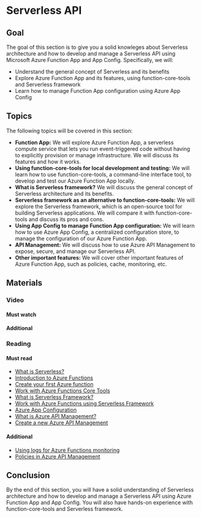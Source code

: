# Serverless API

## Goal

The goal of this section is to give you a solid knowleges about Serverless architecture and how to develop and manage a Serverless API using Microsoft Azure Function App and App Config. Specifically, we will:

- Understand the general concept of Serverless and its benefits
- Explore Azure Function App and its features, using function-core-tools and Serverless framework
- Learn how to manage Function App configuration using Azure App Config

## Topics

The following topics will be covered in this section:

- **Function App:** We will explore Azure Function App, a serverless compute service that lets you run event-triggered code without having to explicitly provision or manage infrastructure. We will discuss its features and how it works.
- **Using function-core-tools for local development and testing:** We will learn how to use function-core-tools, a command-line interface tool, to develop and test our Azure Function App locally.
- **What is Serverless framework?** We will discuss the general concept of Serverless architecture and its benefits.
- **Serverless framework as an alternative to function-core-tools:** We will explore the Serverless framework, which is an open-source tool for building Serverless applications. We will compare it with function-core-tools and discuss its pros and cons.
- **Using App Config to manage Function App configuration:** We will learn how to use Azure App Config, a centralized configuration store, to manage the configuration of our Azure Function App.
- **API Management:** We will discuss how to use Azure API Management to expose, secure, and manage our Serverless API.
- **Other important features:** We will cover other important features of Azure Function App, such as policies, cache, monitoring, etc.

## Materials

### Video

#### Must watch

#### Additional

### Reading

#### Must read

- [What is Serverless?](https://azure.microsoft.com/en-us/overview/serverless-computing/)
- [Introduction to Azure Functions](https://learn.microsoft.com/en-us/azure/azure-functions/functions-overview)
- [Create your first Azure function](https://learn.microsoft.com/en-us/azure/azure-functions/create-first-function-vs-code-node)
- [Work with Azure Functions Core Tools](https://learn.microsoft.com/en-us/azure/azure-functions/functions-run-local)
- [What is Serverless Framework?](https://learn.microsoft.com/en-us/azure/architecture/example-scenario/serverless/serverless-multicloud)
- [Work with Azure Functions using Serverless Framework](https://www.serverless.com/framework/docs/providers/azure/guide/quick-start)
- [Azure App Configuration](https://learn.microsoft.com/en-us/azure/azure-app-configuration/overview)
- [What is Azure API Management?](https://learn.microsoft.com/en-us/azure/api-management/api-management-key-concepts)
- [Create a new Azure API Management](https://learn.microsoft.com/en-us/azure/api-management/vscode-create-service-instance)
#### Additional

- [Using logs for Azure Functions monitoring ](https://learn.microsoft.com/en-us/azure/azure-functions/functions-monitor-log-analytics?tabs=csharp)
- [Policies in Azure API Management](https://learn.microsoft.com/en-us/azure/api-management/api-management-howto-policies)


## Conclusion

By the end of this section, you will have a solid understanding of Serverless architecture and how to develop and manage a Serverless API using Azure Function App and App Config. You will also have hands-on experience with function-core-tools and Serverless framework.
